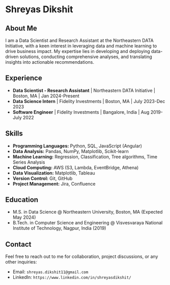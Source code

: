 # Shreyas Dikshit

## About Me

I am a Data Scientist and Research Assistant at the Northeastern DATA Initiative, with a keen interest in leveraging data and machine learning to drive business impact. My expertise lies in developing and deploying data-driven solutions, conducting comprehensive analyses, and translating insights into actionable recommendations.

## Experience
- **Data Scientist - Research Assistant** | Northeastern DATA Initiative | Boston, MA | Jan 2024-Present
- **Data Science Intern** | Fidelity Investments | Boston, MA | July 2023-Dec 2023
- **Software Engineer** | Fidelity Investments | Bangalore, India | Aug 2019-July 2022

## Skills

- **Programming Languages:** Python, SQL, JavaScript (Angular)
- **Data Analysis:** Pandas, NumPy, Matplotlib, Scikit-learn
- **Machine Learning:** Regression, Classification, Tree algorithms, Time Series Analysis
- **Cloud Computing:** AWS (S3, Lambda, EventBridge, Athena)
- **Data Visualization:** Matplotlib, Tableau
- **Version Control:** Git, GitHub
- **Project Management:** Jira, Confluence

## Education

- M.S. in Data Science @ Northeastern University, Boston, MA (Expected May 2024)
- B.Tech. in Computer Science and Engineering @ Visvesvaraya National Institute of Technology, Nagpur, India (2019)

## Contact

Feel free to reach out to me for collaboration, project discussions, or any other inquiries:

- Email: `shreyas.dikshit11@gmail.com`
- LinkedIn: `https://www.linkedin.com/in/shreyasdikshit/`
